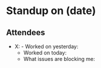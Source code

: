 # Standup on (date)

## Attendees 
- X: - Worked on yesterday:
  - Worked on today:
  - What issues are blocking me:
  

